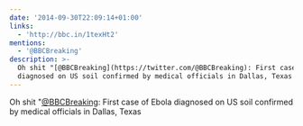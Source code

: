 ```yaml
---
date: '2014-09-30T22:09:14+01:00'
links:
  - 'http://bbc.in/1texHt2'
mentions:
  - '@BBCBreaking'
description: >-
  Oh shit "[@BBCBreaking](https://twitter.com/@BBCBreaking): First case of Ebola
  diagnosed on US soil confirmed by medical officials in Dallas, Texas
---
```

Oh shit "[@BBCBreaking](https://twitter.com/@BBCBreaking): First case of Ebola diagnosed on US soil confirmed by medical officials in Dallas, Texas 
